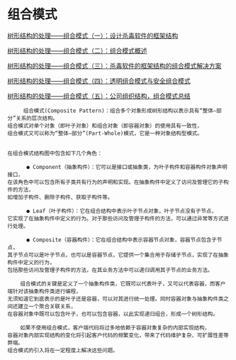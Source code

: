 # 组合模式

[树形结构的处理——组合模式（一）：设计杀毒软件的框架结构](https://blog.csdn.net/lovelion/article/details/7956898)

[树形结构的处理——组合模式（二）：组合模式概述](https://blog.csdn.net/lovelion/article/details/7956908)

[树形结构的处理——组合模式（三）：杀毒软件的框架结构的组合模式解决方案](https://blog.csdn.net/lovelion/article/details/7956931)

[树形结构的处理——组合模式（四）：透明组合模式与安全组合模式](https://blog.csdn.net/lovelion/article/details/7956937)

[树形结构的处理——组合模式（五）：公司组织结构，组合模式总结](https://blog.csdn.net/lovelion/article/details/7956962)

```aidl
     组合模式(Composite Pattern)：组合多个对象形成树形结构以表示具有“整体—部分”关系的层次结构。
组合模式对单个对象（即叶子对象）和组合对象（即容器对象）的使用具有一致性，
组合模式又可以称为“整体—部分”(Part-Whole)模式，它是一种对象结构型模式。


在组合模式结构图中包含如下几个角色：

      ● Component（抽象构件）：它可以是接口或抽象类，为叶子构件和容器构件对象声明接口，
在该角色中可以包含所有子类共有行为的声明和实现。在抽象构件中定义了访问及管理它的子构件的方法，
如增加子构件、删除子构件、获取子构件等。

      ● Leaf（叶子构件）：它在组合结构中表示叶子节点对象，叶子节点没有子节点，
它实现了在抽象构件中定义的行为。对于那些访问及管理子构件的方法，可以通过异常等方式进行处理。

      ● Composite（容器构件）：它在组合结构中表示容器节点对象，容器节点包含子节点，
其子节点可以是叶子节点，也可以是容器节点，它提供一个集合用于存储子节点，实现了在抽象构件中定义的行为，
包括那些访问及管理子构件的方法，在其业务方法中可以递归调用其子节点的业务方法。

    组合模式的关键是定义了一个抽象构件类，它既可以代表叶子，又可以代表容器，而客户端针对该抽象构件类进行编程，
无须知道它到底表示的是叶子还是容器，可以对其进行统一处理。同时容器对象与抽象构件类之间还建立一个聚合关联关系，
在容器对象中既可以包含叶子，也可以包含容器，以此实现递归组合，形成一个树形结构。

    如果不使用组合模式，客户端代码将过多地依赖于容器对象复杂的内部实现结构，
容器对象内部实现结构的变化将引起客户代码的频繁变化，带来了代码维护复杂、可扩展性差等弊端。
组合模式的引入将在一定程度上解决这些问题。


```